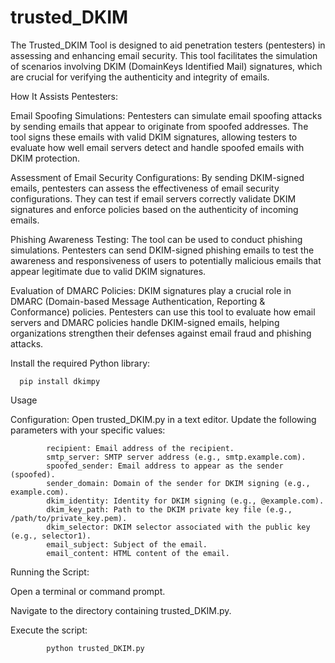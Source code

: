 # trusted_DKIM
The Trusted_DKIM Tool is designed to aid penetration testers (pentesters) in assessing and enhancing email security. This tool facilitates the simulation of scenarios involving DKIM (DomainKeys Identified Mail) signatures, which are crucial for verifying the authenticity and integrity of emails.

How It Assists Pentesters:

Email Spoofing Simulations: Pentesters can simulate email spoofing attacks by sending emails that appear to originate from spoofed addresses. The tool signs these emails with valid DKIM signatures, allowing testers to evaluate how well email servers detect and handle spoofed emails with DKIM protection.

Assessment of Email Security Configurations: By sending DKIM-signed emails, pentesters can assess the effectiveness of email security configurations. They can test if email servers correctly validate DKIM signatures and enforce policies based on the authenticity of incoming emails.

Phishing Awareness Testing: The tool can be used to conduct phishing simulations. Pentesters can send DKIM-signed phishing emails to test the awareness and responsiveness of users to potentially malicious emails that appear legitimate due to valid DKIM signatures.

Evaluation of DMARC Policies: DKIM signatures play a crucial role in DMARC (Domain-based Message Authentication, Reporting & Conformance) policies. Pentesters can use this tool to evaluate how email servers and DMARC policies handle DKIM-signed emails, helping organizations strengthen their defenses against email fraud and phishing attacks.

Install the required Python library:

      pip install dkimpy

Usage

Configuration:
Open trusted_DKIM.py in a text editor.
Update the following parameters with your specific values:

            recipient: Email address of the recipient.
            smtp_server: SMTP server address (e.g., smtp.example.com).
            spoofed_sender: Email address to appear as the sender (spoofed).
            sender_domain: Domain of the sender for DKIM signing (e.g., example.com).
            dkim_identity: Identity for DKIM signing (e.g., @example.com).
            dkim_key_path: Path to the DKIM private key file (e.g., /path/to/private_key.pem).
            dkim_selector: DKIM selector associated with the public key (e.g., selector1).
            email_subject: Subject of the email.
            email_content: HTML content of the email.

Running the Script:

Open a terminal or command prompt.

Navigate to the directory containing trusted_DKIM.py.

Execute the script:

            python trusted_DKIM.py

